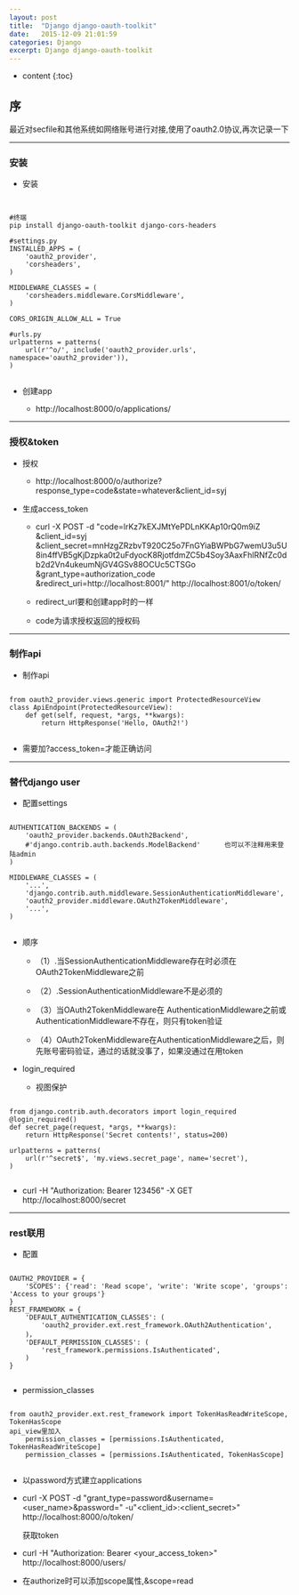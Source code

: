 ```yaml
---
layout: post
title:  "Django django-oauth-toolkit"
date:   2015-12-09 21:01:59
categories: Django
excerpt: Django django-oauth-toolkit
---
```


* content
{:toc}


## 序

最近对secfile和其他系统如网络账号进行对接,使用了oauth2.0协议,再次记录一下

---

### 安装

 * 安装
 <pre><code>

#终端
pip install django-oauth-toolkit django-cors-headers

#settings.py
INSTALLED_APPS = (
    'oauth2_provider',
    'corsheaders',
)

MIDDLEWARE_CLASSES = (
    'corsheaders.middleware.CorsMiddleware',
)

CORS_ORIGIN_ALLOW_ALL = True

#urls.py
urlpatterns = patterns(
    url(r'^o/', include('oauth2_provider.urls', namespace='oauth2_provider')),
)
 </code></pre>

 * 创建app

   * http://localhost:8000/o/applications/

---

### 授权&token

 * 授权

   * http://localhost:8000/o/authorize?response_type=code&state=whatever&client_id=syj

 * 生成access_token

   * curl -X POST -d
"code=lrKz7kEXJMtYePDLnKKAp10rQ0m9iZ
&client_id=syj
&client_secret=mnHzgZRzbvT920C25o7FnGYiaBWPbG7wemU3u5U8in4ffVB5gKjDzpka0t2uFdyocK8RjotfdmZC5b4Soy3AaxFhlRNfZc0db2d2Vn4ukeumNjGV4GSv88OCUc5CTSGo
&grant_type=authorization_code
&redirect_uri=http://localhost:8001/"
http://localhost:8001/o/token/

   * redirect_url要和创建app时的一样

   * code为请求授权返回的授权码

---

### 制作api

 * 制作api
 <pre><code>
from oauth2_provider.views.generic import ProtectedResourceView
class ApiEndpoint(ProtectedResourceView):
    def get(self, request, *args, **kwargs):
        return HttpResponse('Hello, OAuth2!')
 </code></pre>

 * 需要加?access_token=才能正确访问

---

### 替代django user

 * 配置settings
 <pre><code>
AUTHENTICATION_BACKENDS = (
    'oauth2_provider.backends.OAuth2Backend',
    #'django.contrib.auth.backends.ModelBackend'      也可以不注释用来登陆admin
)

MIDDLEWARE_CLASSES = (
    '...',
    'django.contrib.auth.middleware.SessionAuthenticationMiddleware',
    'oauth2_provider.middleware.OAuth2TokenMiddleware',
    '...',
)
 </code></pre>

 * 顺序

   * （1）.当SessionAuthenticationMiddleware存在时必须在OAuth2TokenMiddleware之前

   * （2）.SessionAuthenticationMiddleware不是必须的

   * （3）当OAuth2TokenMiddleware在 AuthenticationMiddleware之前或 AuthenticationMiddleware不存在，则只有token验证

   * （4）OAuth2TokenMiddleware在AuthenticationMiddleware之后，则先账号密码验证，通过的话就没事了，如果没通过在用token

 * login_required

   * 视图保护
 <pre><code>
from django.contrib.auth.decorators import login_required
@login_required()
def secret_page(request, *args, **kwargs):
    return HttpResponse('Secret contents!', status=200)

urlpatterns = patterns(
    url(r'^secret$', 'my.views.secret_page', name='secret'),
)
 </code></pre>

   * curl -H "Authorization: Bearer 123456" -X GET http://localhost:8000/secret

---

### rest联用

 * 配置
 <pre><code>
OAUTH2_PROVIDER = {
    'SCOPES': {'read': 'Read scope', 'write': 'Write scope', 'groups': 'Access to your groups'}
}
REST_FRAMEWORK = {
    'DEFAULT_AUTHENTICATION_CLASSES': (
        'oauth2_provider.ext.rest_framework.OAuth2Authentication',
    )，
    'DEFAULT_PERMISSION_CLASSES': (
        'rest_framework.permissions.IsAuthenticated',
    )
}
 </code></pre>

 * permission_classes
 <pre><code>
from oauth2_provider.ext.rest_framework import TokenHasReadWriteScope, TokenHasScope
api_view里加入
    permission_classes = [permissions.IsAuthenticated, TokenHasReadWriteScope]
    permission_classes = [permissions.IsAuthenticated, TokenHasScope]
 </code></pre>

 * 以password方式建立applications

 * curl -X POST -d "grant_type=password&username=<user_name>&password=<password>"
    -u"<client_id>:<client_secret>" http://localhost:8000/o/token/

   获取token

 * curl -H "Authorization: Bearer <your_access_token>" http://localhost:8000/users/

 * 在authorize时可以添加scope属性,&scope=read


